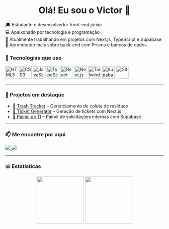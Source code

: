<h1 align="center">Olá! Eu sou o Victor 👋</h1>

🎓 Estudante e desenvolvedor front-end júnior  
💻 Apaixonado por tecnologia e programação  
🔭 Atualmente trabalhando em projetos com Next.js, TypeScript e Supabase  
🌱 Aprendendo mais sobre back-end com Prisma e bancos de dados

### 🚀 Tecnologias que uso

<p align="left">
  <img src="https://cdn.jsdelivr.net/gh/devicons/devicon/icons/html5/html5-original.svg" height="40" alt="HTML5" />
  <img src="https://cdn.jsdelivr.net/gh/devicons/devicon/icons/css3/css3-original.svg" height="40" alt="CSS3" />
  <img src="https://cdn.jsdelivr.net/gh/devicons/devicon/icons/javascript/javascript-original.svg" height="40" alt="JavaScript" />
  <img src="https://cdn.jsdelivr.net/gh/devicons/devicon/icons/typescript/typescript-original.svg" height="40" alt="TypeScript" />
  <img src="https://cdn.jsdelivr.net/gh/devicons/devicon/icons/react/react-original.svg" height="40" alt="React" />
  <img src="https://cdn.jsdelivr.net/gh/devicons/devicon/icons/nextjs/nextjs-original.svg" height="40" alt="Next.js" />
  <img src="https://cdn.jsdelivr.net/gh/devicons/devicon/icons/tailwindcss/tailwindcss-plain.svg" height="40" alt="Tailwind" />
  <img src="https://cdn.jsdelivr.net/gh/devicons/devicon/icons/supabase/supabase-original.svg" height="40" alt="Supabase" />
  <img src="https://cdn.jsdelivr.net/gh/devicons/devicon/icons/git/git-original.svg" height="40" alt="Git" />
</p>

---

### 📌 Projetos em destaque

- [🔗 Trash Tracker](https://github.com/victorwzz7/Trash-Tracker) – Gerenciamento de coleta de resíduos
- [🔗 Ticket Generator](https://github.com/victorwzz7/ticket-generator) – Geração de tickets com Next.js
- [🔗 Painel de TI](https://github.com/victorwzz7/) – Painel de solicitações internas com Supabase

---

### 📫 Me encontre por aqui

<p>
  <a href="https://www.linkedin.com/in/victor-dousseau/" target="_blank">
    <img src="https://img.shields.io/badge/LinkedIn-0077B5?style=for-the-badge&logo=linkedin&logoColor=white" />
  </a>
  <a href="mailto:victordousseau027@gmail.com">
    <img src="https://img.shields.io/badge/Email-D14836?style=for-the-badge&logo=gmail&logoColor=white" />
  </a>
</p>

---

### 📊 Estatísticas

<p align="center">
  <img src="https://github-readme-stats.vercel.app/api?username=victorwz7&show_icons=true&theme=radical" height="150"/>
  <img src="https://github-readme-stats.vercel.app/api/top-langs/?username=victorwz7&layout=compact&theme=radical" height="150"/>
</p>
